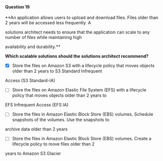 #### Question  19


**An application allows users to upload and download files. Files older than 2 years will be accessed less frequently. A

solutions architect needs to ensure that the application can scale to any number of files while maintaining high

availability and durability.**


**Which scalable solutions should the solutions architect recommend?**


- [x] Store the files on Amazon S3 with a lifecycle policy that moves objects older than 2 years to S3 Standard Infrequent

Access (S3 Standard-IA)


- [ ] Store the files on Amazon Elastic File System (EFS) with a lifecycle policy that moves objects older than 2 years to

EFS Infrequent Access (EFS IA)


- [ ] Store the files in Amazon Elastic Block Store (EBS) volumes. Schedule snapshots of the volumes. Use the snapshots to

archive data older than 2 years


- [ ] Store the files in Amazon Elastic Block Store (EBS) volumes. Create a lifecycle policy to move files older than 2

years to Amazon S3 Glacier

